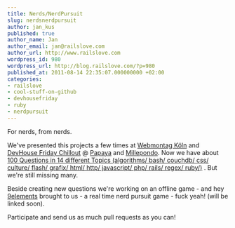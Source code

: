 ```yaml
---
title: Nerds/NerdPursuit
slug: nerdsnerdpursuit
author: jan_kus
published: true
author_name: Jan
author_email: jan@railslove.com
author_url: http://www.railslove.com
wordpress_id: 980
wordpress_url: http://blog.railslove.com/?p=980
published_at: 2011-08-14 22:35:07.000000000 +02:00
categories:
- railslove
- cool-stuff-on-github
- devhousefriday
- ruby
- nerdpursuit
---
```

For nerds, from nerds.

We've presented this projects a few times at <a href="http://webmontag.de">Webmontag Köln</a> and <a href="http://devhousefriday.org">DevHouse Friday Chillout</a> @ <a href="http://www.papaya-cms.com/">Papaya</a> and <a href="http://www.millepondo.de/">Millepondo</a>. Now we have about <a href="https://github.com/Nerds/NerdPursuit/tree/master/questions">100 Questions in 14 different Topics (algorithms/ bash/ couchdb/ css/ culture/ flash/ grafix/ html/ http/ javascript/ php/ rails/ regex/ ruby/)</a> . But we're still missing many.

Beside creating new questions we're working on an offline game - and hey <a href="http://9elements.com/">9elements</a> brought to us - a real time nerd pursuit game - fuck yeah! (will be linked soon).

Participate and send us as much pull requests as you can!
